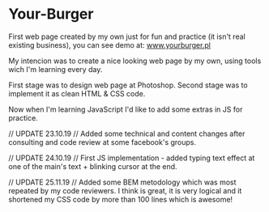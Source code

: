 # Your-Burger
First web page created by my own just for fun and practice (it isn't real existing business), you can see demo at:
www.yourburger.pl

My intencion was to create a nice looking web page by my own, using tools wich I'm learning every day.

First stage was to design web page at Photoshop.
Second stage was to implement it as clean HTML & CSS code.

Now when I'm learning JavaScript I'd like to add some extras in JS for practice.


// UPDATE 23.10.19 //
Added some technical and content changes after consulting and code review at some facebook's groups.


// UPDATE 24.10.19 //
First JS implementation - added typing text effect at one of the main's text + blinking cursor at the end.


// UPDATE 25.11.19 //
Added some BEM metodology which was most repeated by my code reviewers. I think is great, it is very logical and it shortened my CSS code by more than 100 lines which is awesome!